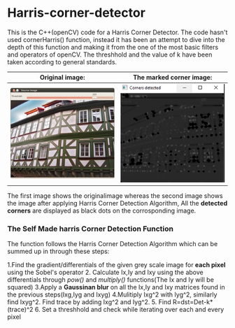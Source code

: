 # Harris-corner-detector
This is the C++(openCV) code for a Harris Corner Detector. The code hasn't used cornerHarris() function, instead it has been an attempt to dive into the depth of this function and making it from the one of the most basic filters and operators of openCV. The threshhold and the value of k have been taken according to general standards.


Original image:           |  The marked corner image:
:-------------------------:|:-------------------------:
![](house.jpg)             |  ![](corner_gray.PNG)


The first image shows the originalimage whereas the second image shows the image after applying Harris Corner Detection Algorithm, All the **detected corners** are displayed as black dots on the corrosponding image. 

### The Self Made harris Corner Detection Function

The function follows the Harris Corner Detection Algorithm which can be summed up in through these steps:

1.Find the gradient/differentials of the given grey scale image for **each pixel** using the Sobel's operator
2. Calculate Ix,Iy and Ixy using the above differentials through *pow()* and *multiply()* functions(The Ix and Iy will be squared)
3.Apply a **Gaussinan blur** on all the Ix,Iy and Ixy matrices found in the previous steps(Ixg,Iyg and Ixyg)
4.Mulitiply Ixg^2 with Iyg^2, similarly find Ixyg^2. Find trace by adding Ixg^2 and Iyg^2.
5. Find R=dst=Det-k*(trace)^2
6. Set a threshhold and check while iterating over each and every pixel


